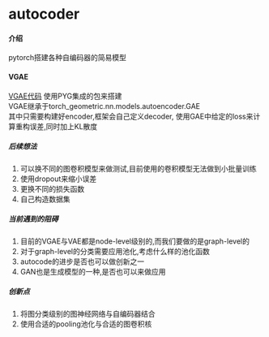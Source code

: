 # autocoder

#### 介绍
pytorch搭建各种自编码器的简易模型

#### VGAE
[VGAE代码](https://gitee.com/shiyuehua666/autocoder/blob/ba086b4fe46bc2b7e407a7cdda187ac4dec271dc/autocoder/VGAE.py)
使用PYG集成的包来搭建  
VGAE继承于torch_geometric.nn.models.autoencoder.GAE  
其中只需要构建好encoder,框架会自己定义decoder,
使用GAE中给定的loss来计算重构误差,同时加上KL散度

##### 后续想法
1. 可以换不同的图卷积模型来做测试,目前使用的卷积模型无法做到小批量训练
2. 使用dropout来缩小误差
3. 更换不同的损失函数
4. 自己构造数据集

##### 当前遇到的阻碍
1. 目前的VGAE与VAE都是node-level级别的,而我们要做的是graph-level的
2. 对于graph-level的分类需要应用池化,考虑什么样的池化函数
3. autocode的进步是否也可以做创新之一
4. GAN也是生成模型的一种,是否也可以来做应用

##### 创新点
1. 将图分类级别的图神经网络与自编码器结合
2. 使用合适的pooling池化与合适的图卷积核

